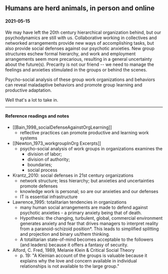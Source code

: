 ## Humans are herd animals, in person and online
 

#### 2021-05-15

We may have left the 20th century hierarchical organization behind, but our psychodynamics are still with us. Collaborative working in collectives and networked arrangements provide new ways of accomplishing tasks, but also provide social defenses against our psychotic anxieties. New group structures eschew formal hierarchy, and work and employment arrangements seem more precarious, resulting in a general uncertainty about the future(s). Precarity is not our friend -- we need to manage the feelings and anxieties stimulated in the groups or behind the scenes.

Psycho-social analysis of these group work organizations and behaviors can reveal maladaptive behaviors and promote group learning and productive adaptation.

Well that's a lot to take in.


-----
#### Reference readings and notes

- [[Bain_1998_socialDefenseAgainstOrgLearning]]
	- reflective practices can promote productive and learning work systems
- [[Newton_1973_workgroupInOrg Excerpts]]
	- psycho-social analysis of work groups in organizations examines the
		- division of labor;
		- division of authority;
		- boundaries;
		- social process
- Krantz_2010: social defenses in 21st century organizations
	- network structure; less hierarchy; but anxieties and uncertainties promote defenses
	- knowledge work is personal; so are our anxieties and our defenses
	- IT is essential infrastructure
- Lawrence_1995: totalitarian tendencies in organizations
	-  many human social arrangements are made to defend against psychotic anxieties - a primary anxiety being that of death.
	-  Hypothesis: the changing, turbulent, global, commercial environment generates anxiety and fear that drives managers to interpret reality from a paranoid-schizoid position\*. This leads to simplified splitting and projection and binary us/them thinking.
	-   A totalitarian state-of-mind becomes acceptable to the followers (and leaders) because it offers a fantasy of security.
- Alford, C. Fred, 1989, Melanie Klein & Critical Social Theory
	- p. 19: "A Kleinian account of the groups is valuable because it explains why the love and concern available in individual relationships is not available to the large group."



